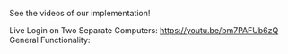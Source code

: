 See the videos of our implementation!

Live Login on Two Separate Computers: https://youtu.be/bm7PAFUb6zQ
General Functionality:
